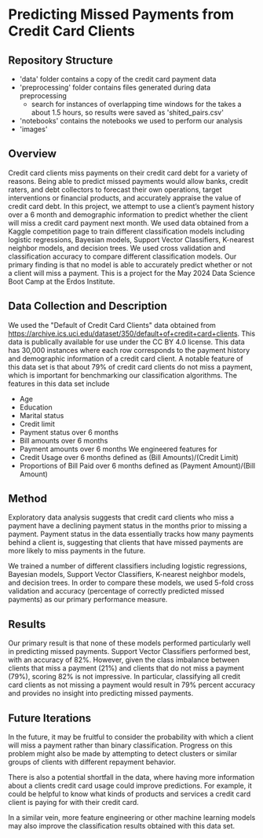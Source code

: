 # Predicting Missed Payments from Credit Card Clients

## Repository Structure 
 - 'data' folder contains a copy of the credit card payment data
 - 'preprocessing' folder contains files generated during data preprocessing
   - search for instances of overlapping time windows for the takes a about 1.5 hours, so results were saved as 'shited_pairs.csv'
 - 'notebooks' contains the notebooks we used to perform our analysis
 - 'images'

## Overview
Credit card clients miss payments on their credit card debt for a variety of reasons. Being able to predict missed payments would allow banks, credit raters, and debt collectors to forecast their own operations, target interventions or financial products, and accurately appraise the value of credit card debt. In this project, we attempt to use a client’s payment history over a 6 month and demographic information to predict whether the client will miss a credit card payment next month. We used data obtained from a Kaggle competition page to train different classification models including logistic regressions, Bayesian models, Support Vector Classifiers, K-nearest neighbor models, and decision trees. We used cross validation and classification accuracy to compare different classification models. Our primary finding is that no model is able to accurately predict whether or not a client will miss a payment. This is a project for the May 2024 Data Science Boot Camp at the Erdos Institute. 


## Data Collection and Description
We used the "Default of Credit Card Clients" data obtained from https://archive.ics.uci.edu/dataset/350/default+of+credit+card+clients. This data is publically available for use under the CC BY 4.0 license. This data has 30,000 instances where each row corresponds to the payment history and demographic information of a credit card client. A notable feature of this data set is that about 79% of credit card clients do not miss a payment, which is important for benchmarking our classification algorithms. 
The features in this data set include
- Age 
- Education 
- Marital status 
- Credit limit 
- Payment status over 6 months
- Bill amounts over 6 months
- Payment amounts over 6 months
We engineered features for 
- Credit Usage over 6 months defined as (Bill Amounts)/(Credit Limit)
- Proportions of Bill Paid over 6 months defined as (Payment Amount)/(Bill Amount)

## Method
Exploratory data analysis suggests that credit card clients who miss a payment have a declining payment status in the months prior to missing a payment. Payment status in the data essentially tracks how many payments behind a client is, suggesting that clients that have missed payments are more likely to miss payments in the future. 

We trained a number of different classifiers including logistic regressions, Bayesian models, Support Vector Classifiers, K-nearest neighbor models, and decision trees. In order to compare these models, we used 5-fold cross validation and accuracy (percentage of correctly predicted missed payments)  as our primary performance measure. 

## Results
Our primary result is that none of these models performed particularly well in predicting missed payments. Support Vector Classifiers performed best, with an accuracy of 82%. However, given the class imbalance between clients that miss a payment  (21%) and clients that do not miss a payment (79%), scoring 82% is not impressive. In particular, classifying all credit card clients as not missing a payment would result in 79% percent accuracy and provides no insight into predicting missed payments.  

## Future Iterations
In the future, it may be fruitful to consider the probability with which a client will miss a payment rather than binary classification. Progress on this problem might also be made by attempting to detect clusters or similar groups of clients with different repayment behavior. 

There is also a potential shortfall in the data, where having more information about a clients credit card usage could improve predictions. For example, it could be helpful to know what kinds of products and services a credit card client is paying for with their credit card. 

In a similar vein, more feature engineering or other machine learning models may also improve the classification results obtained with this data set.


